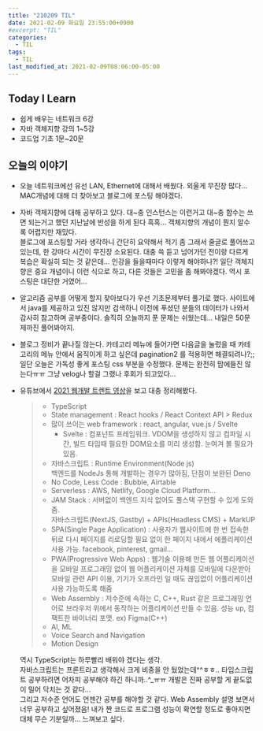 ```yaml
---
title: "210209 TIL"
date: 2021-02-09 화요일 23:55:00+0900
#excerpt: "TIL"
categories:
  - TIL
tags:
  - TIL
last_modified_at: 2021-02-09T08:06:00-05:00
---
```


## Today I Learn

- 쉽게 배우는 네트워크 6강
- 자바 객체지향 강의 1~5강
- 코드업 기초 1문~20문

## 오늘의 이야기

- 오늘 네트워크에선 유선 LAN, Ethernet에 대해서 배웠다. 외울게 무진장 많다... MAC개념에 대해 더 찾아보고 블로그에 포스팅 해야겠다.
- 자바 객체지향에 대해 공부하고 있다. 대~충 인스턴스는 이런거고 대~충 함수는 쓰면 되는거고 했던 지난날에 반성을 하게 된다 흑흑... 객체지향의 개념이 뭔지 알수록 어렵지만 재밌다.  
  블로그에 포스팅할 거라 생각하니 간단히 요약해서 적기 좀 그래서 줄글로 풀어쓰고 있는데, 한 강마다 시간이 무진장 소요된다. 대충 쓱 듣고 넘어가던 전이랑 다르게 복습은 확실히 되는 것 같은데... 인강을 들을때마다 이렇게 해야하나?! 일단 객체지향은 중요 개념이니 이런 식으로 하고, 다른 것들은 고민을 좀 해봐야겠다. 역시 포스팅은 대단한 거였어...
- 알고리즘 공부를 어떻게 할지 찾아보다가 우선 기초문제부터 풀기로 했다. 사이트에서 java를 제공하고 있진 않지만 검색하니 이전에 푸셨던 분들의 데이터가 나와서 감사히 참고하며 공부중이다. 솔직히 오늘까지 푼 문제는 쉬웠는데... 내일은 50문제까진 풀어봐야지.
- 블로그 정비가 끝나질 않는다. 카테고리 메뉴에 들어가면 다음글을 눌렀을 때 카테고리의 메뉴 안에서 움직이게 하고 싶은데 pagination2 를 적용하면 해결되려나?;; 일단 오늘은 가독성 좋게 포스팅 css 부분을 수정했다. 문제는 완전히 맘에들진 않는다ㅠㅠ 그냥 velog나 할걸 그랬나 후회가 되고있다...
- 유튜브에서 [2021 웹개발 트렌트 영상](https://youtu.be/eJp_WtnZfao)을 보고 대충 정리해봤다.

  > - TypeScript
  > - State management : React hooks / React Context API > Redux
  > - 많이 쓰이는 web framework : react, angular, vue.js / Svelte
  >   - Svelte : 컴포넌트 프레임워크. VDOM을 생성하지 않고 컴파일 시간, 빌드 타임때 필요한 DOM요소를 미리 생성함. 눈여겨 볼 필요가 있음.
  > - 자바스크립트 : Runtime Environment(Node js)  
  >   백엔드를 NodeJs 통해 개발하는 경우가 많아짐, 단점이 보완된 Deno
  > - No Code, Less Code : Bubble, Airtable
  > - Serverless : AWS, Netlify, Google Cloud Platform...
  > - JAM Stack : 서버없이 백엔드 지식 없어도 풀스택 구현할 수 있게 도와줌.  
  >   자바스크립트(NextJS, Gastby) + APIs(Headless CMS) + MarkUP
  > - SPA(Single Page Application) : 사용자가 웹사이트에 한 번 접속한 뒤로 다시 페이지를 리로딩할 필요 없이 한 페이지 내에서 에플리케이션 사용 가능. facebook, pinterest, gmail...
  > - PWA(Progressive Web Apps) : 웹기술 이용해 만든 웹 어플리케이션을 모바일 프로그래밍 없이 웹 어플리케이션 자체를 모바일에 다운받아 모바일 관련 API 이용, 기기가 오프라인 일 때도 끊임없이 어플리케이션 사용 가능하도록 해줌
  > - Web Assembly : 저수준에 속하는 C, C++, Rust 같은 프로그래밍 언어로 브라우저 위에서 동작하는 어플리케이션 만들 수 있음. 성능 up, 컴팩트한 바이너리 포맷. ex) Figma(C++)
  > - AI, ML
  > - Voice Search and Navigation
  > - Motion Design

  역시 TypeScript는 하루빨리 배워야 겠다는 생각.  
   자바스크립트는 프론트라고 생각해서 크게 비중을 안 뒀었는데^^ㅎㅎ.. 타입스크립트 공부하려면 어차피 공부해야 하긴 하니까..^\_ㅠㅠ 개발은 진짜 공부할 게 끝도없이 밀어 닥치는 것 같다...  
   그리고 저수준 언어도 언젠간 공부를 해야할 것 같다. Web Assembly 설명 보면서 너무 공부하고 싶어졌음! 내가 짠 코드로 프로그램 성능이 확연할 정도로 좋아지면 대체 무슨 기분일까... 느껴보고 싶다.
